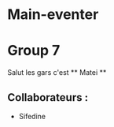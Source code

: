 
# **Main-eventer**

Group 7 
=======

Salut les gars c'est ** Matei ** 

## Collaborateurs : 

* Sifedine

